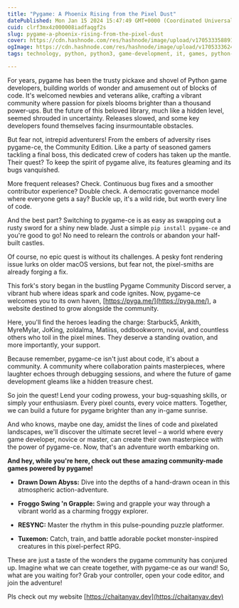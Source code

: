 ```yaml
---
title: "Pygame: A Phoenix Rising from the Pixel Dust"
datePublished: Mon Jan 15 2024 15:47:49 GMT+0000 (Coordinated Universal Time)
cuid: clrf3mx4z000008iadfaqgf2s
slug: pygame-a-phoenix-rising-from-the-pixel-dust
cover: https://cdn.hashnode.com/res/hashnode/image/upload/v1705333588914/d829ccd4-ea6b-4840-b6f7-22ef6e729d32.jpeg
ogImage: https://cdn.hashnode.com/res/hashnode/image/upload/v1705333624749/27531565-80de-42b8-a6fd-2b18dcf8c7da.jpeg
tags: technology, python, python3, game-development, it, games, python-libraries, gamedev, python-beginner, python-projects

---
```


For years, pygame has been the trusty pickaxe and shovel of Python game developers, building worlds of wonder and amusement out of blocks of code. It's welcomed newbies and veterans alike, crafting a vibrant community where passion for pixels blooms brighter than a thousand power-ups. But the future of this beloved library, much like a hidden level, seemed shrouded in uncertainty. Releases slowed, and some key developers found themselves facing insurmountable obstacles.

But fear not, intrepid adventurers! From the embers of adversity rises pygame-ce, the Community Edition. Like a party of seasoned gamers tackling a final boss, this dedicated crew of coders has taken up the mantle. Their quest? To keep the spirit of pygame alive, its features gleaming and its bugs vanquished.

More frequent releases? Check. Continuous bug fixes and a smoother contributor experience? Double check. A democratic governance model where everyone gets a say? Buckle up, it's a wild ride, but worth every line of code.

And the best part? Switching to pygame-ce is as easy as swapping out a rusty sword for a shiny new blade. Just a simple `pip install pygame-ce` and you're good to go! No need to relearn the controls or abandon your half-built castles.

Of course, no epic quest is without its challenges. A pesky font rendering issue lurks on older macOS versions, but fear not, the pixel-smiths are already forging a fix.

This fork's story began in the bustling Pygame Community Discord server, a vibrant hub where ideas spark and code ignites. Now, pygame-ce welcomes you to its own haven, [https://pyga.me/](https://pyga.me/), a website destined to grow alongside the community.

Here, you'll find the heroes leading the charge: Starbuck5, Ankith, MyreMylar, JoKing, zoldalma, Matiiss, oddbookworm, novial, and countless others who toil in the pixel mines. They deserve a standing ovation, and more importantly, your support.

Because remember, pygame-ce isn't just about code, it's about a community. A community where collaboration paints masterpieces, where laughter echoes through debugging sessions, and where the future of game development gleams like a hidden treasure chest.

So join the quest! Lend your coding prowess, your bug-squashing skills, or simply your enthusiasm. Every pixel counts, every voice matters. Together, we can build a future for pygame brighter than any in-game sunrise.

And who knows, maybe one day, amidst the lines of code and pixelated landscapes, we'll discover the ultimate secret level – a world where every game developer, novice or master, can create their own masterpiece with the power of pygame-ce. Now, that's an adventure worth embarking on.

**And hey, while you're here, check out these amazing community-made games powered by pygame!**

* **Drawn Down Abyss:** Dive into the depths of a hand-drawn ocean in this atmospheric action-adventure.
    
* **Froggo Swing 'n Grapple:** Swing and grapple your way through a vibrant world as a charming froggy explorer.
    
* **RESYNC:** Master the rhythm in this pulse-pounding puzzle platformer.
    
* **Tuxemon:** Catch, train, and battle adorable pocket monster-inspired creatures in this pixel-perfect RPG.
    

These are just a taste of the wonders the pygame community has conjured up. Imagine what we can create together, with pygame-ce as our wand! So, what are you waiting for? Grab your controller, open your code editor, and join the adventure!

Pls check out my website [https://chaitanyav.dev](https://chaitanyav.dev)